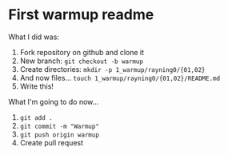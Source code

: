 # First warmup readme

What I did was:

1. Fork repository on github and clone it
2. New branch: `git checkout -b warmup`
3. Create directories: `mkdir -p 1_warmup/rayning0/{01,02}`
4. And now files... `touch 1_warmup/rayning0/{01,02}/README.md`
5. Write this!

What I'm going to do now...

1. `git add .`
2. `git commit -m "Warmup"`
3. `git push origin warmup`
4. Create pull request